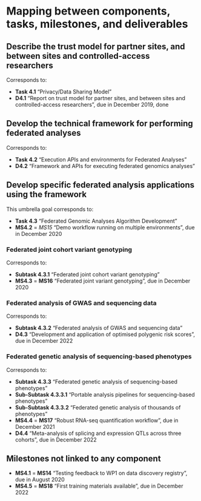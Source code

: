 # Mapping between components, tasks, milestones, and deliverables

## Describe the trust model for partner sites, and between sites and controlled-access researchers
Corresponds to:
* **Task 4.1** “Privacy/Data Sharing Model”
* **D4.1** “Report on trust model for partner sites, and between sites and controlled-access researchers”, due in December 2019, done

## Develop the technical framework for performing federated analyses
Corresponds to:
* **Task 4.2** “Execution APIs and environments for Federated Analyses”
* **D4.2** “Framework and APIs for executing federated genomics analyses”

## Develop specific federated analysis applications using the framework
This umbrella goal corresponds to:
* **Task 4.3** “Federated Genomic Analyses Algorithm Development”
* **MS4.2** = *MS15* “Demo workflow running on multiple environments”, due in December 2020

### Federated joint cohort variant genotyping
Corresponds to:
* **Subtask 4.3.1** “Federated joint cohort variant genotyping”
* **MS4.3** = **MS16** “Federated joint variant genotyping”, due in December 2020

### Federated analysis of GWAS and sequencing data
Corresponds to:
* **Subtask 4.3.2** “Federated analysis of GWAS and sequencing data”
* **D4.3** “Development and application of optimised polygenic risk scores”, due in December 2022

### Federated genetic analysis of sequencing-based phenotypes
Corresponds to:
* **Subtask 4.3.3** “Federated genetic analysis of sequencing-based phenotypes”
* **Sub-Subtask 4.3.3.1** “Portable analysis pipelines for sequencing-based phenotypes”
* **Sub-Subtask 4.3.3.2** “Federated genetic analysis of thousands of phenotypes”
* **MS4.4** = **MS17** “Robust RNA-seq quantification workflow”, due in December 2021
* **D4.4** “Meta-analysis of splicing and expression QTLs across three cohorts”, due in December 2022

## Milestones not linked to any component
* **MS4.1** = **MS14** “Testing feedback to WP1 on data discovery registry”, due in August 2020
* **MS4.5** = **MS18** “First training materials available”, due in December 2022
